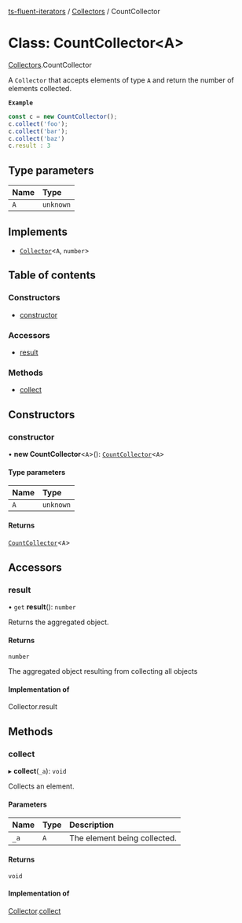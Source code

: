 [ts-fluent-iterators](../README.md) / [Collectors](../modules/Collectors.md) / CountCollector

# Class: CountCollector\<A\>

[Collectors](../modules/Collectors.md).CountCollector

A `Collector` that accepts elements of type `A` and return the number of elements collected.

**`Example`**

```ts
const c = new CountCollector();
c.collect('foo');
c.collect('bar');
c.collect('baz')
c.result : 3
```

## Type parameters

| Name | Type |
| :------ | :------ |
| `A` | `unknown` |

## Implements

- [`Collector`](../interfaces/Collectors.Collector.md)\<`A`, `number`\>

## Table of contents

### Constructors

- [constructor](Collectors.CountCollector.md#constructor)

### Accessors

- [result](Collectors.CountCollector.md#result)

### Methods

- [collect](Collectors.CountCollector.md#collect)

## Constructors

### constructor

• **new CountCollector**\<`A`\>(): [`CountCollector`](Collectors.CountCollector.md)\<`A`\>

#### Type parameters

| Name | Type |
| :------ | :------ |
| `A` | `unknown` |

#### Returns

[`CountCollector`](Collectors.CountCollector.md)\<`A`\>

## Accessors

### result

• `get` **result**(): `number`

Returns the aggregated object.

#### Returns

`number`

The aggregated object resulting from collecting all objects

#### Implementation of

Collector.result

## Methods

### collect

▸ **collect**(`_a`): `void`

Collects an element.

#### Parameters

| Name | Type | Description |
| :------ | :------ | :------ |
| `_a` | `A` | The element being collected. |

#### Returns

`void`

#### Implementation of

[Collector](../interfaces/Collectors.Collector.md).[collect](../interfaces/Collectors.Collector.md#collect)
